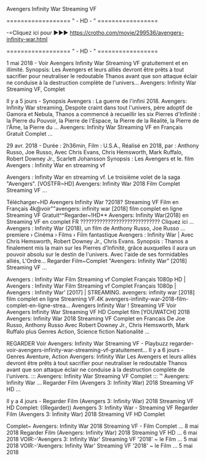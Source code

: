 Avengers Infinity War Streaming VF

================== " - HD - " =================

-=Cliquez ici pour ►►► https://crotho.com/movie/299536/avengers-infinity-war.html

================== " - HD - " =================


1 mai 2018 - Voir Avengers Infinity War Streaming VF gratuitement et en illimité. Synopsis: Les Avengers et leurs alliés devront être prêts à tout sacrifier pour neutraliser le redoutable Thanos avant que son attaque éclair ne conduise à la destruction complète de l'univers...
Avengers: Infinity War Streaming VF, Complet

Il y a 5 jours - Synopsis Avengers : La guerre de l'infini 2018. Avengers: Infinity War streaming, Despote craint dans tout l'univers, père adoptif de Gamora et Nebula, Thanos a commencé à recueillir les six Pierres d'Infinité : la Pierre du Pouvoir, la Pierre de l'Espace, la Pierre de la Réalité, la Pierre de l'Âme, la Pierre du ...
Avengers: Infinity War Streaming VF en Français Gratuit Complet ...

29 avr. 2018 - Durée : 2h36min, Film : U.S.A., Réalisé en 2018, par : Anthony Russo, Joe Russo, Avec Chris Evans, Chris Hemsworth, Mark Ruffalo, Robert Downey Jr., Scarlett Johansson Synopsis : Les Avengers et le.
film Avengers : Infinity War en streaming vf

Avengers : Infinity War en streaming vf. Le troisième volet de la saga "Avengers".
[VOSTFR~HD] Avengers: Infinity War 2018 Film Complet Streaming VF ...

Télécharger~HD Avengers Infinity War ?2018? Streaming VF Film en Français 4k@voir""avengers: infinity war [2018] film complet en ligne Streaming VF Gratuit^^Regarder~!HD** Avengers: Infinity War(2018) en Streaming VF en complet FR ????????????????????????????? Cliquez ici ...
Avengers : Infinity War (2018), un film de Anthony Russo, Joe Russo ...
premiere › Cinéma › Films › Film fantastique
Avengers : Infinity War | Avec Chris Hemsworth, Robert Downey Jr., Chris Evans. Synopsis : Thanos a finalement mis la main sur les Pierres d'Infinité, grâce auxquelles il aura un pouvoir absolu sur le destin de l'univers. Avec l'aide de ses formidables alliés, L'Ordre...
Regarder Film~Complet "Avengers: Infinity War" [2018] Streaming VF ...

Avengers : Infinity War Film Streaming vf Complet Français 1080p HD | Avengers : Infinity War Film Streaming vf Complet Français 1080p | Avengers : Infinity War' [2017] | STREAMING.
avengers: infinity war [2018] film complet en ligne Streaming VF.4K
avengers-infinity-war-2018-film-complet-en-ligne-strea...
Avengers Infinity War ! Streaming VF Voir Avengers Infinity War Streaming VF HD Complet film [YOUWATCH] 2018 Avengers: Infinity War 2018 Streaming VF Complet en Francais De Joe Russo, Anthony Russo Avec Robert Downey Jr., Chris Hemsworth, Mark Ruffalo plus Genres Action, Science fiction Nationalité ...

REGARDER Voir Avengers: Infinity War Streaming VF - Playbuzz
regarder-voir-avengers-infinity-war-streaming-vf-gratuitement...
Il y a 6 jours - Genres Aventure, Action Avengers: Infinity War Les Avengers et leurs alliés devront être prêts à tout sacrifier pour neutraliser le redoutable Thanos avant que son attaque éclair ne conduise à la destruction complète de l'univers. ::: Avengers: Infinity War Streaming VF Complet ::: ™ Avengers: Infinity War ...
Regarder Film (Avengers 3: Infinity War) 2018 Streaming VF HD ...

Il y a 4 jours - Regarder Film (Avengers 3: Infinity War) 2018 Streaming VF HD Complet: ((Regarder)) Avengers 3: Infinity War - Streaming VF Regarder Film (Avengers 3: Infinity War) 2018 Streaming VF HD Complet 


Complet~ Avengers: Infinity War 2018 Streaming VF - Film Complet ...
8 mai 2018
Regarder Film (Avengers: Infinity War) 2018 Streaming VF HD ...
6 mai 2018
VOIR:-'Avengers 3: Infinity War' Streaming VF '2018' ~ le Film ...
5 mai 2018
VOIR:-'Avengers: Infinity War' Streaming VF '2018' ~ le Film ...
5 mai 2018
